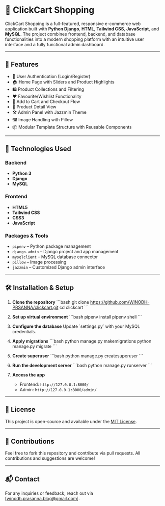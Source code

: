 # 🛒 ClickCart Shopping

ClickCart Shopping is a full-featured, responsive e-commerce web application built with **Python Django**, **HTML**, **Tailwind CSS**, **JavaScript**, and **MySQL**. The project combines frontend, backend, and database functionalities into a modern shopping platform with an intuitive user interface and a fully functional admin dashboard.

---

## 🚀 Features

- 🔐 User Authentication (Login/Register)
- 🏠 Home Page with Sliders and Product Highlights
- 🛍️ Product Collections and Filtering
- ❤️ Favourite/Wishlist Functionality
- 🛒 Add to Cart and Checkout Flow
- 📄 Product Detail View
- 🛠️ Admin Panel with Jazzmin Theme
- 🖼️ Image Handling with Pillow
- 📦 Modular Template Structure with Reusable Components

---

## 🧰 Technologies Used

### Backend
- **Python 3**
- **Django**
- **MySQL**

### Frontend
- **HTML5**
- **Tailwind CSS**
- **CSS3**
- **JavaScript**

### Packages & Tools
- `pipenv` – Python package management
- `django-admin` – Django project and app management
- `mysqlclient` – MySQL database connector
- `pillow` – Image processing
- `jazzmin` – Customized Django admin interface

---

## 🛠️ Installation & Setup

1. **Clone the repository**
   \`\`\`bash
   git clone https://github.com/WINODH-PRSANNA/clickcart.git
   cd clickcart
   \`\`\`

2. **Set up virtual environment**
   \`\`\`bash
   pipenv install
   pipenv shell
   \`\`\`

3. **Configure the database**
   Update \`settings.py\` with your MySQL credentials.

4. **Apply migrations**
   \`\`\`bash
   python manage.py makemigrations
   python manage.py migrate
   \`\`\`

5. **Create superuser**
   \`\`\`bash
   python manage.py createsuperuser
   \`\`\`

6. **Run the development server**
   \`\`\`bash
   python manage.py runserver
   \`\`\`

7. **Access the app**
   - Frontend: `http://127.0.0.1:8000/`
   - Admin: `http://127.0.0.1:8000/admin/`

---

## 📄 License

This project is open-source and available under the [MIT License](LICENSE).

---

## 🤝 Contributions

Feel free to fork this repository and contribute via pull requests. All contributions and suggestions are welcome!

---

## 📬 Contact

For any inquiries or feedback, reach out via [winodh.prasanna.blog@gmail.com].
